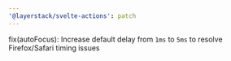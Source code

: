 ```yaml
---
'@layerstack/svelte-actions': patch
---
```


fix(autoFocus): Increase default delay from `1ms` to `5ms` to resolve Firefox/Safari timing issues
